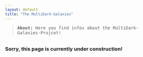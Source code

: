 ```yaml
---
layout: default
title: "The MultiDark-Galaxies"
---
```


<blockquote style="margin-bottom:2.5em">
	<tt><b>About: </b>Here you find infos about the MultiDark-Galaxies-Projcet!</tt>										     
</blockquote>

<h3>Sorry, this page is currently under construction!</h3>

<div id="container1" style="width=100%; align:center; margin:3em"><i class='fas fa-drafting-compass fa-10x'></i></div>
